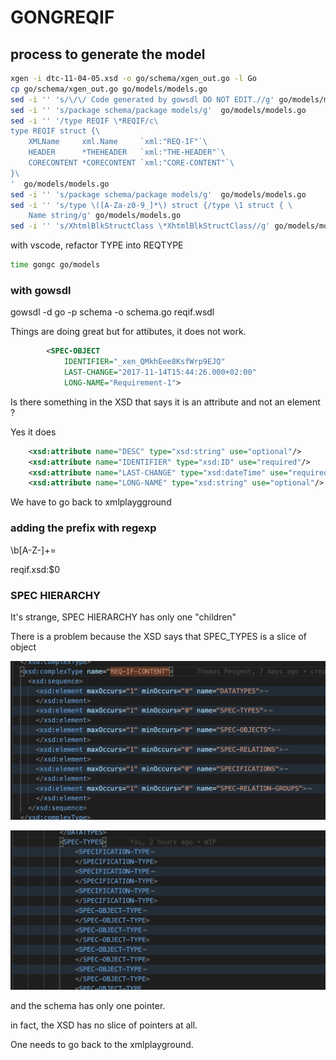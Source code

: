 # GONGREQIF

## process to generate the model


```bash
xgen -i dtc-11-04-05.xsd -o go/schema/xgen_out.go -l Go
cp go/schema/xgen_out.go go/models/models.go
sed -i '' 's/\/\/ Code generated by gowsdl DO NOT EDIT.//g' go/models/models.go
sed -i '' 's/package schema/package models/g'  go/models/models.go
sed -i '' '/type REQIF \*REQIF/c\
type REQIF struct {\
	XMLName     xml.Name     `xml:"REQ-IF"`\
	HEADER      *THEHEADER   `xml:"THE-HEADER"`\
	CORECONTENT *CORECONTENT `xml:"CORE-CONTENT"`\
}\
'  go/models/models.go
sed -i '' 's/package schema/package models/g'  go/models/models.go
sed -i '' 's/type \([A-Za-z0-9_]*\) struct {/type \1 struct { \
    Name string/g' go/models/models.go
sed -i '' 's/XhtmlBlkStructClass \*XhtmlBlkStructClass//g' go/models/models.go

```

with vscode, refactor TYPE into REQTYPE

```bash
time gongc go/models
```

### with gowsdl

gowsdl -d go -p schema -o schema.go reqif.wsdl

Things are doing great but for attibutes, it does not work.

```xml
        <SPEC-OBJECT
            IDENTIFIER="_xen_QMkhEee8KsfWrp9EJQ"
            LAST-CHANGE="2017-11-14T15:44:26.000+02:00"
            LONG-NAME="Requirement-1">
```

Is there something in the XSD that says it is an attribute and not an element ?

Yes it does

```xsd
    <xsd:attribute name="DESC" type="xsd:string" use="optional"/>
    <xsd:attribute name="IDENTIFIER" type="xsd:ID" use="required"/>
    <xsd:attribute name="LAST-CHANGE" type="xsd:dateTime" use="required"/>
    <xsd:attribute name="LONG-NAME" type="xsd:string" use="optional"/>
```

We have to go back to xmlplaygground

### adding the prefix with regexp

\b[A-Z-]+=

reqif.xsd:$0

### SPEC HIERARCHY

It's strange, SPEC HIERARCHY has only one "children"

There is a problem because the XSD says that SPEC_TYPES is a slice of object

![alt text](image.png)

![alt text](image-1.png)


and the schema has only one pointer.

in fact, the XSD has no slice of pointers at all.

One needs to go back to the xmlplayground.



